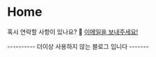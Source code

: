 # Home

혹시 연락할 사항이 있나요? 🧐 <a href="mailto:younggyoung.lee1@gmail.com">이메일을 보내주세요! </a> 

---------- 더이상 사용하지 않는 블로그 입니다 -------
